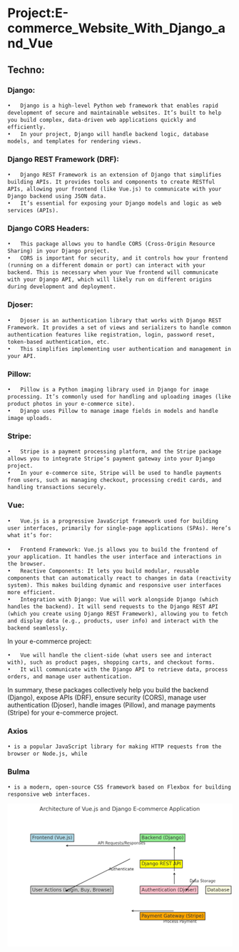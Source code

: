# Project:E-commerce_Website_With_Django_and_Vue

## Techno:

### Django:

	•	Django is a high-level Python web framework that enables rapid development of secure and maintainable websites. It’s built to help you build complex, data-driven web applications quickly and efficiently.
	•	In your project, Django will handle backend logic, database models, and templates for rendering views.

### Django REST Framework (DRF):
	•	Django REST Framework is an extension of Django that simplifies building APIs. It provides tools and components to create RESTful APIs, allowing your frontend (like Vue.js) to communicate with your Django backend using JSON data.
	•	It’s essential for exposing your Django models and logic as web services (APIs).

### Django CORS Headers:
	•	This package allows you to handle CORS (Cross-Origin Resource Sharing) in your Django project.
	•	CORS is important for security, and it controls how your frontend (running on a different domain or port) can interact with your backend. This is necessary when your Vue frontend will communicate with your Django API, which will likely run on different origins during development and deployment.
### Djoser:
	•	Djoser is an authentication library that works with Django REST Framework. It provides a set of views and serializers to handle common authentication features like registration, login, password reset, token-based authentication, etc.
	•	This simplifies implementing user authentication and management in your API.
### Pillow:
	•	Pillow is a Python imaging library used in Django for image processing. It’s commonly used for handling and uploading images (like product photos in your e-commerce site).
	•	Django uses Pillow to manage image fields in models and handle image uploads.
### Stripe:
	•	Stripe is a payment processing platform, and the Stripe package allows you to integrate Stripe’s payment gateway into your Django project.
	•	In your e-commerce site, Stripe will be used to handle payments from users, such as managing checkout, processing credit cards, and handling transactions securely.

### Vue:

	•	Vue.js is a progressive JavaScript framework used for building user interfaces, primarily for single-page applications (SPAs). Here’s what it’s for:

	•	Frontend Framework: Vue.js allows you to build the frontend of your application. It handles the user interface and interactions in the browser.
	•	Reactive Components: It lets you build modular, reusable components that can automatically react to changes in data (reactivity system). This makes building dynamic and responsive user interfaces more efficient.
	•	Integration with Django: Vue will work alongside Django (which handles the backend). It will send requests to the Django REST API (which you create using Django REST Framework), allowing you to fetch and display data (e.g., products, user info) and interact with the backend seamlessly.

In your e-commerce project:

	•	Vue will handle the client-side (what users see and interact with), such as product pages, shopping carts, and checkout forms.
	•	It will communicate with the Django API to retrieve data, process orders, and manage user authentication.

In summary, these packages collectively help you build the backend (Django), expose APIs (DRF), ensure security (CORS), manage user authentication (Djoser), handle images (Pillow), and manage payments (Stripe) for your e-commerce project.

### Axios
	• is a popular JavaScript library for making HTTP requests from the browser or Node.js, while 

### Bulma
	• is a modern, open-source CSS framework based on Flexbox for building responsive web interfaces.


![alt text](image.png)